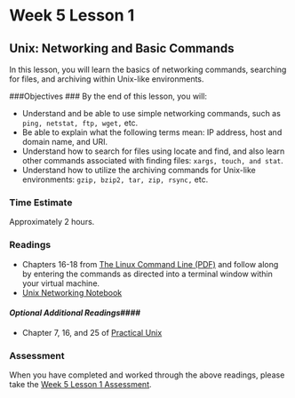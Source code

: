 # Week 5 Lesson 1 #
## Unix: Networking and Basic Commands ##

In this lesson, you will learn the basics of networking commands, searching for files, and archiving within Unix-like environments.

###Objectives ###
By the end of this lesson, you will:

- Understand and be able to use simple networking commands, such as ```ping, netstat, ftp, wget,``` etc.
- Be able to explain what the following terms mean: IP address, host and domain name, and URI.
- Understand how to search for files using locate and find, and also learn other commands associated with finding files: ```xargs, touch, and stat```.
- Understand how to utilize the archiving commands for Unix-like environments: ```gzip, bzip2, tar, zip, rsync,``` etc.

### Time Estimate ###

Approximately 2 hours.

### Readings ####

- Chapters 16-18 from [The Linux Command Line (PDF)](http://sourceforge.net/projects/linuxcommand/?source=dlp) and follow along by entering the commands as directed into a terminal window within your virtual machine. 
- [Unix Networking Notebook](https://github.com/ProfessorBrunner/rp-pds15/blob/master/Week2/unixnetwork.ipynb)

#### *Optional Additional Readings*####

-  Chapter 7, 16, and 25 of [Practical Unix](http://proquest.safaribooksonline.com.proxy2.library.illinois.edu/book/operating-systems-and-server-administration/unix/078972250x)

### Assessment ###

When you have completed and worked through the above readings, please take the [Week 5 Lesson 1 Assessment](https://learn.illinois.edu/mod/quiz/view.php?id=1095524).

